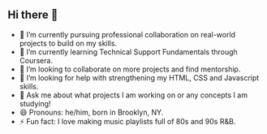 ## Hi there 👋

- 🔭 I’m currently pursuing professional collaboration on real-world projects to build on my skills.
- 🌱 I’m currently learning Technical Support Fundamentals through Coursera.
- 👯 I’m looking to collaborate on more projects and find mentorship.
- 🤔 I’m looking for help with strengthening my HTML, CSS and Javascript skills. 
- 💬 Ask me about what projects I am working on or any concepts I am studying!
- 😄 Pronouns: he/him, born in Brooklyn, NY.
- ⚡ Fun fact: I love making music playlists full of 80s and 90s R&B. 

<!--
**travisfromthebk/travisfromthebk** is a ✨ _special_ ✨ repository because its `README.md` (this file) appears on your GitHub profile.

Here are some ideas to get you started:

- 🔭 I’m currently working on ... 
- 🌱 I’m currently learning ...
- 👯 I’m looking to collaborate on ...
- 🤔 I’m looking for help with strengthening my HTML, CSS and Javascript skills
- 💬 Ask me about what projects I am working on!
- 📫 How to reach me: 
- 😄 Pronouns: he/him
- ⚡ Fun fact: I love making music playlists full of 80s and 90s R&B. 
-->
